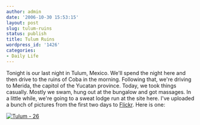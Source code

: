 ```yaml
---
author: admin
date: '2006-10-30 15:53:15'
layout: post
slug: tulum-ruins
status: publish
title: Tulum Ruins
wordpress_id: '1426'
categories:
- Daily Life
---
```


Tonight is our last night in Tulum, Mexico. We'll spend the night here
and then drive to the ruins of Coba in the morning. Following that,
we're driving to Merida, the capitol of the Yucatan province. Today, we
took things casually. Mostly we swam, hung out at the bungalow and got
massages. In a little while, we're going to a sweat lodge run at the
site here. I've uploaded a bunch of pictures from the first two days to
[Flickr](http://www.flickr.com/photos/albill/). Here is one:

[![Tulum -
26](http://static.flickr.com/103/283639570_ddaf4e3dd4.jpg)](http://www.flickr.com/photos/albill/283639570/ "Photo Sharing")
